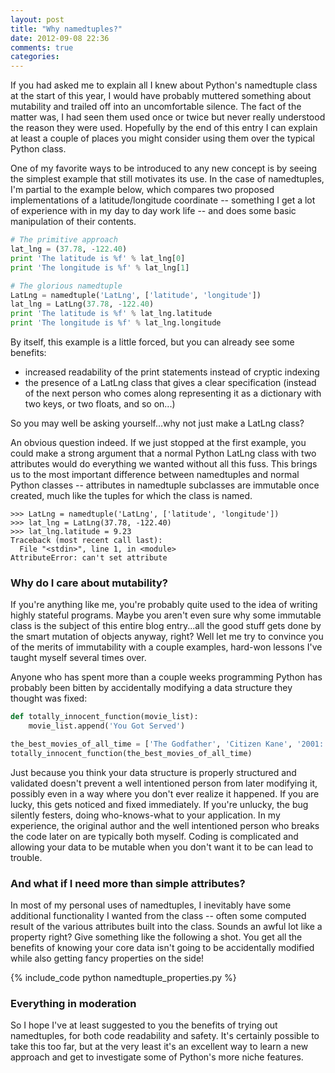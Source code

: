 ```yaml
---
layout: post
title: "Why namedtuples?"
date: 2012-09-08 22:36
comments: true
categories: 
---
```


If you had asked me to explain all I knew about Python's namedtuple class at
the start of this year, I would have probably muttered something about
mutability and trailed off into an uncomfortable silence. The fact of the
matter was, I had seen them used once or twice but never really understood the
reason they were used. Hopefully by the end of this entry I can explain at
least a couple of places you might consider using them over the typical Python
class.

<!-- more -->

One of my favorite ways to be introduced to any new concept is by seeing the
simplest example that still motivates its use. In the case of namedtuples, I'm
partial to the example below, which compares two proposed implementations of
a latitude/longitude coordinate -- something I get a lot of experience with in
my day to day work life -- and does some basic manipulation of their contents.

``` python
# The primitive approach
lat_lng = (37.78, -122.40)
print 'The latitude is %f' % lat_lng[0]
print 'The longitude is %f' % lat_lng[1]

# The glorious namedtuple
LatLng = namedtuple('LatLng', ['latitude', 'longitude'])
lat_lng = LatLng(37.78, -122.40)
print 'The latitude is %f' % lat_lng.latitude
print 'The longitude is %f' % lat_lng.longitude
```

By itself, this example is a little forced, but you can already see some benefits:

* increased readability of the print statements instead of cryptic indexing
* the presence of a LatLng class that gives a clear specification (instead of the next person who comes along representing it as a dictionary with two keys, or two floats, and so on...)

So you may well be asking yourself...why not just make a LatLng class?

An obvious question indeed. If we just stopped at the first example, you could
make a strong argument that a normal Python LatLng class with two attributes
would do everything we wanted without all this fuss. This brings us to the most
important difference between namedtuples and normal Python classes --
attributes in namedtuple subclasses are immutable once created, much like the
tuples for which the class is named. 

``` 
>>> LatLng = namedtuple('LatLng', ['latitude', 'longitude'])
>>> lat_lng = LatLng(37.78, -122.40) 
>>> lat_lng.latitude = 9.23
Traceback (most recent call last):
  File "<stdin>", line 1, in <module>
AttributeError: can't set attribute
```

### Why do I care about mutability? ###

If you're anything like me, you're probably quite used to the idea of writing
highly stateful programs. Maybe you aren't even sure why some immutable class
is the subject of this entire blog entry...all the good stuff gets done by the
smart mutation of objects anyway, right? Well let me try to convince you of the
merits of immutability with a couple examples, hard-won lessons I've taught
myself several times over.

Anyone who has spent more than a couple weeks programming Python has probably
been bitten by accidentally modifying a data structure they thought was fixed:

```python
def totally_innocent_function(movie_list):
    movie_list.append('You Got Served')

the_best_movies_of_all_time = ['The Godfather', 'Citizen Kane', '2001: A Space Odyssey']
totally_innocent_function(the_best_movies_of_all_time)
```

Just because you think your data structure is properly structured and validated
doesn't prevent a well intentioned person from later modifying it, possibly
even in a way where you don't ever realize it happened. If you are lucky, this
gets noticed and fixed immediately. If you're unlucky, the bug silently
festers, doing who-knows-what to your application. In my experience, the
original author and the well intentioned person who breaks the code later on
are typically both myself. Coding is complicated and allowing your data to be
mutable when you don't want it to be can lead to trouble.

### And what if I need more than simple attributes? ###

In most of my personal uses of namedtuples, I inevitably have some additional functionality I wanted from the class -- often some computed result of the various attributes built into the class. Sounds an awful lot like a property right? Give something like the following a shot. You get all the benefits of knowing your core data isn't going to be accidentally modified while also getting fancy properties on the side!

{% include_code python namedtuple_properties.py %}

### Everything in moderation ###

So I hope I've at least suggested to you the benefits of trying out
namedtuples, for both code readability and safety. It's certainly possible to
take this too far, but at the very least it's an excellent way to learn a new
approach and get to investigate some of Python's more niche features.
